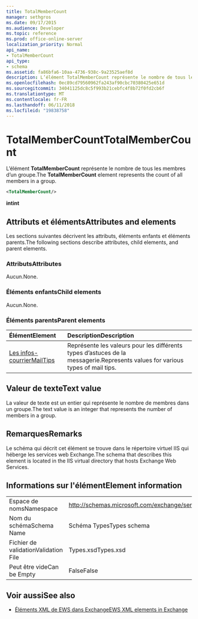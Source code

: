 ```yaml
---
title: TotalMemberCount
manager: sethgros
ms.date: 09/17/2015
ms.audience: Developer
ms.topic: reference
ms.prod: office-online-server
localization_priority: Normal
api_name:
- TotalMemberCount
api_type:
- schema
ms.assetid: fa86bfa6-10aa-4736-938c-9a23525aef8d
description: L’élément TotalMemberCount représente le nombre de tous les membres d’un groupe.
ms.openlocfilehash: 0ec89cd79560962fa243af90cbc70380425e651d
ms.sourcegitcommit: 34041125dc8c5f993b21cebfc4f8b72f0fd2cb6f
ms.translationtype: MT
ms.contentlocale: fr-FR
ms.lasthandoff: 06/11/2018
ms.locfileid: "19838758"
---
```

# <a name="totalmembercount"></a><span data-ttu-id="f8c64-103">TotalMemberCount</span><span class="sxs-lookup"><span data-stu-id="f8c64-103">TotalMemberCount</span></span>

<span data-ttu-id="f8c64-104">L’élément **TotalMemberCount** représente le nombre de tous les membres d’un groupe.</span><span class="sxs-lookup"><span data-stu-id="f8c64-104">The **TotalMemberCount** element represents the count of all members in a group.</span></span> 
  
```XML
<TotalMemberCount/>
```

 <span data-ttu-id="f8c64-105">**int**</span><span class="sxs-lookup"><span data-stu-id="f8c64-105">**int**</span></span>
## <a name="attributes-and-elements"></a><span data-ttu-id="f8c64-106">Attributs et éléments</span><span class="sxs-lookup"><span data-stu-id="f8c64-106">Attributes and elements</span></span>

<span data-ttu-id="f8c64-107">Les sections suivantes décrivent les attributs, éléments enfants et éléments parents.</span><span class="sxs-lookup"><span data-stu-id="f8c64-107">The following sections describe attributes, child elements, and parent elements.</span></span>
  
### <a name="attributes"></a><span data-ttu-id="f8c64-108">Attributs</span><span class="sxs-lookup"><span data-stu-id="f8c64-108">Attributes</span></span>

<span data-ttu-id="f8c64-109">Aucun.</span><span class="sxs-lookup"><span data-stu-id="f8c64-109">None.</span></span>
  
### <a name="child-elements"></a><span data-ttu-id="f8c64-110">Éléments enfants</span><span class="sxs-lookup"><span data-stu-id="f8c64-110">Child elements</span></span>

<span data-ttu-id="f8c64-111">Aucun.</span><span class="sxs-lookup"><span data-stu-id="f8c64-111">None.</span></span>
  
### <a name="parent-elements"></a><span data-ttu-id="f8c64-112">Éléments parents</span><span class="sxs-lookup"><span data-stu-id="f8c64-112">Parent elements</span></span>

|<span data-ttu-id="f8c64-113">**Élément**</span><span class="sxs-lookup"><span data-stu-id="f8c64-113">**Element**</span></span>|<span data-ttu-id="f8c64-114">**Description**</span><span class="sxs-lookup"><span data-stu-id="f8c64-114">**Description**</span></span>|
|:-----|:-----|
|[<span data-ttu-id="f8c64-115">Les infos-courrier</span><span class="sxs-lookup"><span data-stu-id="f8c64-115">MailTips</span></span>](mailtips.md) <br/> |<span data-ttu-id="f8c64-116">Représente les valeurs pour les différents types d’astuces de la messagerie.</span><span class="sxs-lookup"><span data-stu-id="f8c64-116">Represents values for various types of mail tips.</span></span>  <br/> |
   
## <a name="text-value"></a><span data-ttu-id="f8c64-117">Valeur de texte</span><span class="sxs-lookup"><span data-stu-id="f8c64-117">Text value</span></span>

<span data-ttu-id="f8c64-118">La valeur de texte est un entier qui représente le nombre de membres dans un groupe.</span><span class="sxs-lookup"><span data-stu-id="f8c64-118">The text value is an integer that represents the number of members in a group.</span></span>
  
## <a name="remarks"></a><span data-ttu-id="f8c64-119">Remarques</span><span class="sxs-lookup"><span data-stu-id="f8c64-119">Remarks</span></span>

<span data-ttu-id="f8c64-120">Le schéma qui décrit cet élément se trouve dans le répertoire virtuel IIS qui héberge les services web Exchange.</span><span class="sxs-lookup"><span data-stu-id="f8c64-120">The schema that describes this element is located in the IIS virtual directory that hosts Exchange Web Services.</span></span>
  
## <a name="element-information"></a><span data-ttu-id="f8c64-121">Informations sur l'élément</span><span class="sxs-lookup"><span data-stu-id="f8c64-121">Element information</span></span>

|||
|:-----|:-----|
|<span data-ttu-id="f8c64-122">Espace de noms</span><span class="sxs-lookup"><span data-stu-id="f8c64-122">Namespace</span></span>  <br/> |http://schemas.microsoft.com/exchange/services/2006/types  <br/> |
|<span data-ttu-id="f8c64-123">Nom du schéma</span><span class="sxs-lookup"><span data-stu-id="f8c64-123">Schema Name</span></span>  <br/> |<span data-ttu-id="f8c64-124">Schéma Types</span><span class="sxs-lookup"><span data-stu-id="f8c64-124">Types schema</span></span>  <br/> |
|<span data-ttu-id="f8c64-125">Fichier de validation</span><span class="sxs-lookup"><span data-stu-id="f8c64-125">Validation File</span></span>  <br/> |<span data-ttu-id="f8c64-126">Types.xsd</span><span class="sxs-lookup"><span data-stu-id="f8c64-126">Types.xsd</span></span>  <br/> |
|<span data-ttu-id="f8c64-127">Peut être vide</span><span class="sxs-lookup"><span data-stu-id="f8c64-127">Can be Empty</span></span>  <br/> |<span data-ttu-id="f8c64-128">False</span><span class="sxs-lookup"><span data-stu-id="f8c64-128">False</span></span>  <br/> |
   
## <a name="see-also"></a><span data-ttu-id="f8c64-129">Voir aussi</span><span class="sxs-lookup"><span data-stu-id="f8c64-129">See also</span></span>



- [<span data-ttu-id="f8c64-130">Éléments XML de EWS dans Exchange</span><span class="sxs-lookup"><span data-stu-id="f8c64-130">EWS XML elements in Exchange</span></span>](ews-xml-elements-in-exchange.md)

